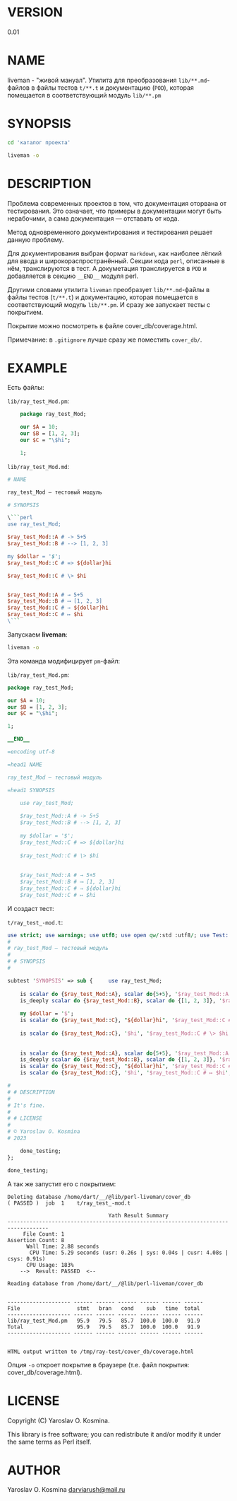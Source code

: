 # VERSION

0.01

# NAME

liveman - "живой мануал". Утилита для преобразования `lib/**.md`-файлов в файлы тестов `t/**.t` и документацию (`POD`), которая помещается в соответствующий модуль `lib/**.pm`

# SYNOPSIS

```sh
cd 'каталог проекта'

liveman -o
```

# DESCRIPTION

Проблема современных проектов в том, что документация оторвана от тестирования.
Это означает, что примеры в документации могут быть нерабочими, а сама документация — отставать от кода.

Метод одновременного документирования и тестирования решает данную проблему.

Для документирования выбран формат `markdown`, как наиболее лёгкий для ввода и широкораспространённый. 
Секции кода `perl`, описанные в нём, транслируются в тест. А докуметация транслируется в `POD` и добавляется в секцию `__END__` модуля perl.

Другими словами утилита `liveman` преобразует `lib/**.md`-файлы в файлы тестов (`t/**.t`) и документацию, которая помещается в соответствующий модуль `lib/**.pm`. 
И сразу же запускает тесты с покрытием.

Покрытие можно посмотреть в файле cover_db/coverage.html.

Примечание: в `.gitignore` лучше сразу же поместить `cover_db/`.


# EXAMPLE

Есть файлы:

`lib/ray_test_Mod.pm`:

```perl
	package ray_test_Mod;

	our $A = 10;
	our $B = [1, 2, 3];
	our $C = "\$hi";

	1;
```

`lib/ray_test_Mod.md`:
	
```perl
# NAME

ray_test_Mod — тестовый модуль

# SYNOPSIS

\```perl
use ray_test_Mod;

$ray_test_Mod::A # -> 5+5
$ray_test_Mod::B # --> [1, 2, 3]

my $dollar = '$';
$ray_test_Mod::C # => ${dollar}hi

$ray_test_Mod::C # \> $hi


$ray_test_Mod::A # → 5+5
$ray_test_Mod::B # ⟶ [1, 2, 3]
$ray_test_Mod::C # ⇒ ${dollar}hi
$ray_test_Mod::C # ↦ $hi
\```
```

Запускаем **liveman**:

```sh
liveman -o
```
	
Эта команда модифицирует `pm`-файл:

`lib/ray_test_Mod.pm`:

```perl
package ray_test_Mod;

our $A = 10;
our $B = [1, 2, 3];
our $C = "\$hi";

1;

__END__

=encoding utf-8

=head1 NAME

ray_test_Mod — тестовый модуль

=head1 SYNOPSIS

	use ray_test_Mod;
	
	$ray_test_Mod::A # -> 5+5
	$ray_test_Mod::B # --> [1, 2, 3]
	
	my $dollar = '$';
	$ray_test_Mod::C # => ${dollar}hi
	
	$ray_test_Mod::C # \> $hi
	
	
	$ray_test_Mod::A # → 5+5
	$ray_test_Mod::B # ⟶ [1, 2, 3]
	$ray_test_Mod::C # ⇒ ${dollar}hi
	$ray_test_Mod::C # ↦ $hi
```
	
И создаст тест:

`t/ray_test_-mod.t`:

```perl
use strict; use warnings; use utf8; use open qw/:std :utf8/; use Test::More 0.98; # # NAME
# 
# ray_test_Mod — тестовый модуль
# 
# # SYNOPSIS
# 

subtest 'SYNOPSIS' => sub { 	use ray_test_Mod;
	
	is scalar do {$ray_test_Mod::A}, scalar do{5+5}, '$ray_test_Mod::A # -> 5+5';
	is_deeply scalar do {$ray_test_Mod::B}, scalar do {[1, 2, 3]}, '$ray_test_Mod::B # --> [1, 2, 3]';
	
	my $dollar = '$';
	is scalar do {$ray_test_Mod::C}, "${dollar}hi", '$ray_test_Mod::C # => ${dollar}hi';
	
	is scalar do {$ray_test_Mod::C}, '$hi', '$ray_test_Mod::C # \> $hi';
	
	
	is scalar do {$ray_test_Mod::A}, scalar do{5+5}, '$ray_test_Mod::A # → 5+5';
	is_deeply scalar do {$ray_test_Mod::B}, scalar do {[1, 2, 3]}, '$ray_test_Mod::B # ⟶ [1, 2, 3]';
	is scalar do {$ray_test_Mod::C}, "${dollar}hi", '$ray_test_Mod::C # ⇒ ${dollar}hi';
	is scalar do {$ray_test_Mod::C}, '$hi', '$ray_test_Mod::C # ↦ $hi';

# 
# # DESCRIPTION
# 
# It's fine.
# 
# # LICENSE
# 
# © Yaroslav O. Kosmina
# 2023

	done_testing;
};

done_testing;
```

А так же запустит его с покрытием:

```
Deleting database /home/dart/__/@lib/perl-liveman/cover_db
( PASSED )  job  1    t/ray_test_-mod.t

                                Yath Result Summary
-----------------------------------------------------------------------------------
     File Count: 1
Assertion Count: 8
      Wall Time: 2.88 seconds
       CPU Time: 5.29 seconds (usr: 0.26s | sys: 0.04s | cusr: 4.08s | csys: 0.91s)
      CPU Usage: 183%
    -->  Result: PASSED  <--

Reading database from /home/dart/__/@lib/perl-liveman/cover_db


-------------------- ------ ------ ------ ------ ------ ------
File                  stmt   bran   cond    sub   time  total
-------------------- ------ ------ ------ ------ ------ ------
lib/ray_test_Mod.pm   95.9   79.5   85.7  100.0  100.0   91.9
Total                 95.9   79.5   85.7  100.0  100.0   91.9
-------------------- ------ ------ ------ ------ ------ ------


HTML output written to /tmp/ray-test/cover_db/coverage.html
```

Опция `-o` откроет покрытие в браузере (т.е. файл покрытия: cover_db/coverage.html).

# LICENSE

Copyright (C) Yaroslav O. Kosmina.

This library is free software; you can redistribute it and/or modify
it under the same terms as Perl itself.

# AUTHOR

Yaroslav O. Kosmina <darviarush@mail.ru>
